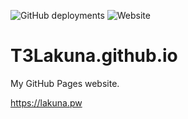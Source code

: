 ![GitHub deployments](https://img.shields.io/github/deployments/T3Lakuna/T3Lakuna.github.io/github-pages)
![Website](https://img.shields.io/website?url=https%3A%2F%2Flakuna.pw)

# T3Lakuna.github.io
My GitHub Pages website.

https://lakuna.pw
